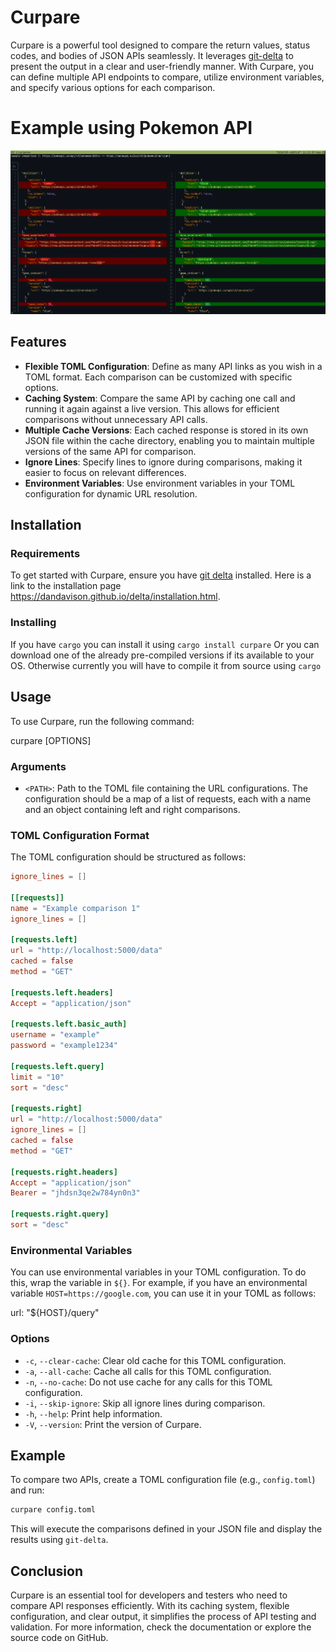 # Curpare

Curpare is a powerful tool designed to compare the return values, status codes, and bodies of JSON APIs seamlessly. It leverages [git-delta](https://github.com/dandavison/delta) to present the output in a clear and user-friendly manner. With Curpare, you can define multiple API endpoints to compare, utilize environment variables, and specify various options for each comparison.

# Example using Pokemon API

![Comparison using Delta for pokemon api](./asset/example-1.png)

## Features

- **Flexible TOML Configuration**: Define as many API links as you wish in a TOML format. Each comparison can be customized with specific options.
- **Caching System**: Compare the same API by caching one call and running it again against a live version. This allows for efficient comparisons without unnecessary API calls.
- **Multiple Cache Versions**: Each cached response is stored in its own JSON file within the cache directory, enabling you to maintain multiple versions of the same API for comparison.
- **Ignore Lines**: Specify lines to ignore during comparisons, making it easier to focus on relevant differences.
- **Environment Variables**: Use environment variables in your TOML configuration for dynamic URL resolution.

## Installation

### Requirements

To get started with Curpare, ensure you have [git delta](https://github.com/dandavison/delta) installed. Here is a link to the installation page https://dandavison.github.io/delta/installation.html.

### Installing

If you have `cargo` you can install it using `cargo install curpare`
Or you can download one of the already pre-compiled versions if its available to your OS. Otherwise currently you will have to compile it from source using `cargo`

## Usage

To use Curpare, run the following command:

curpare [OPTIONS] <PATH>

### Arguments

- `<PATH>`: Path to the TOML file containing the URL configurations. The configuration should be a map of a list of requests, each with a name and an object containing left and right comparisons.

### TOML Configuration Format

The TOML configuration should be structured as follows:

```toml
ignore_lines = []

[[requests]]
name = "Example comparison 1"
ignore_lines = []

[requests.left]
url = "http://localhost:5000/data"
cached = false
method = "GET"

[requests.left.headers]
Accept = "application/json"

[requests.left.basic_auth]
username = "example"
password = "example1234"

[requests.left.query]
limit = "10"
sort = "desc"

[requests.right]
url = "http://localhost:5000/data"
ignore_lines = []
cached = false
method = "GET"

[requests.right.headers]
Accept = "application/json"
Bearer = "jhdsn3qe2w784yn0n3"

[requests.right.query]
sort = "desc"
```

### Environmental Variables

You can use environmental variables in your TOML configuration. To do this, wrap the variable in `${}`. For example, if you have an environmental variable `HOST=https://google.com`, you can use it in your TOML as follows:

url: "${HOST}/query"

### Options

- `-c`, `--clear-cache`: Clear old cache for this TOML configuration.
- `-a`, `--all-cache`: Cache all calls for this TOML configuration.
- `-n`, `--no-cache`: Do not use cache for any calls for this TOML configuration.
- `-i`, `--skip-ignore`: Skip all ignore lines during comparison.
- `-h`, `--help`: Print help information.
- `-V`, `--version`: Print the version of Curpare.

## Example

To compare two APIs, create a TOML configuration file (e.g., `config.toml`) and run:

```bash
curpare config.toml
```

This will execute the comparisons defined in your JSON file and display the results using `git-delta`.

## Conclusion

Curpare is an essential tool for developers and testers who need to compare API responses efficiently. With its caching system, flexible configuration, and clear output, it simplifies the process of API testing and validation. For more information, check the documentation or explore the source code on GitHub.
